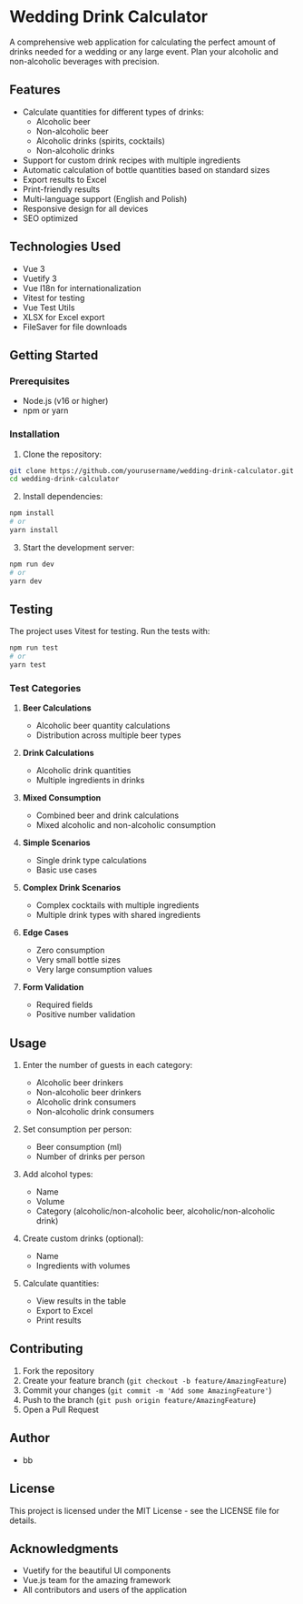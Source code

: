 # Wedding Drink Calculator

A comprehensive web application for calculating the perfect amount of drinks needed for a wedding or any large event. Plan your alcoholic and non-alcoholic beverages with precision.

## Features

- Calculate quantities for different types of drinks:
  - Alcoholic beer
  - Non-alcoholic beer
  - Alcoholic drinks (spirits, cocktails)
  - Non-alcoholic drinks
- Support for custom drink recipes with multiple ingredients
- Automatic calculation of bottle quantities based on standard sizes
- Export results to Excel
- Print-friendly results
- Multi-language support (English and Polish)
- Responsive design for all devices
- SEO optimized

## Technologies Used

- Vue 3
- Vuetify 3
- Vue I18n for internationalization
- Vitest for testing
- Vue Test Utils
- XLSX for Excel export
- FileSaver for file downloads

## Getting Started

### Prerequisites

- Node.js (v16 or higher)
- npm or yarn

### Installation

1. Clone the repository:
```bash
git clone https://github.com/yourusername/wedding-drink-calculator.git
cd wedding-drink-calculator
```

2. Install dependencies:
```bash
npm install
# or
yarn install
```

3. Start the development server:
```bash
npm run dev
# or
yarn dev
```

## Testing

The project uses Vitest for testing. Run the tests with:

```bash
npm run test
# or
yarn test
```

### Test Categories

1. **Beer Calculations**
   - Alcoholic beer quantity calculations
   - Distribution across multiple beer types

2. **Drink Calculations**
   - Alcoholic drink quantities
   - Multiple ingredients in drinks

3. **Mixed Consumption**
   - Combined beer and drink calculations
   - Mixed alcoholic and non-alcoholic consumption

4. **Simple Scenarios**
   - Single drink type calculations
   - Basic use cases

5. **Complex Drink Scenarios**
   - Complex cocktails with multiple ingredients
   - Multiple drink types with shared ingredients

6. **Edge Cases**
   - Zero consumption
   - Very small bottle sizes
   - Very large consumption values

7. **Form Validation**
   - Required fields
   - Positive number validation

## Usage

1. Enter the number of guests in each category:
   - Alcoholic beer drinkers
   - Non-alcoholic beer drinkers
   - Alcoholic drink consumers
   - Non-alcoholic drink consumers

2. Set consumption per person:
   - Beer consumption (ml)
   - Number of drinks per person

3. Add alcohol types:
   - Name
   - Volume
   - Category (alcoholic/non-alcoholic beer, alcoholic/non-alcoholic drink)

4. Create custom drinks (optional):
   - Name
   - Ingredients with volumes

5. Calculate quantities:
   - View results in the table
   - Export to Excel
   - Print results

## Contributing

1. Fork the repository
2. Create your feature branch (`git checkout -b feature/AmazingFeature`)
3. Commit your changes (`git commit -m 'Add some AmazingFeature'`)
4. Push to the branch (`git push origin feature/AmazingFeature`)
5. Open a Pull Request

## Author

- bb

## License

This project is licensed under the MIT License - see the LICENSE file for details.

## Acknowledgments

- Vuetify for the beautiful UI components
- Vue.js team for the amazing framework
- All contributors and users of the application 